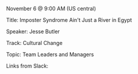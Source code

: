 November 6 @ 9:00 AM (US central)

Title: Imposter Syndrome Ain't Just a River in Egypt

Speaker: Jesse Butler

Track: Cultural Change

Topic: Team Leaders and Managers

Links from Slack:


